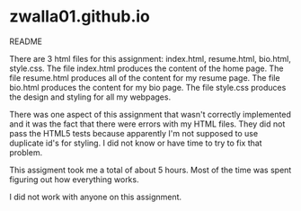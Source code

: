 # zwalla01.github.io

README

There are 3 html files for this assignment: index.html, resume.html, bio.html, style.css.
The file index.html produces the content of the home page.  The file resume.html
produces all of the content for my resume page.  The file bio.html produces the content
for my bio page. The file style.css produces the design and styling for all my
webpages.

There was one aspect of this assignment that wasn't correctly implemented and it was
the fact that there were errors with my HTML files.  They did not pass the HTML5 tests
because apparently I'm not supposed to use duplicate id's for styling.  I did not know
or have time to try to fix that problem.

This assigment took me a total of about 5 hours.  Most of the time was spent figuring out
how everything works.

I did not work with anyone on this assignment.
